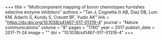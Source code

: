 +++
title = "Multicomponent mapping of boron chemotypes furnishes selective enzyme inhibitors"
authors = "Tan J, Cognetta Iii AB, Diaz DB, Lum KM, Adachi S, Kundu S, Cravatt BF, Yudin AK"
link = "https://dx.doi.org/10.1038/s41467-017-01319-4"
journal = "Nature communications"
volume = "8"
pages = "1760"
year = 2017
publish_date = 2017-11-24
image = ""
doi = "10.1038/s41467-017-01319-4"
+++